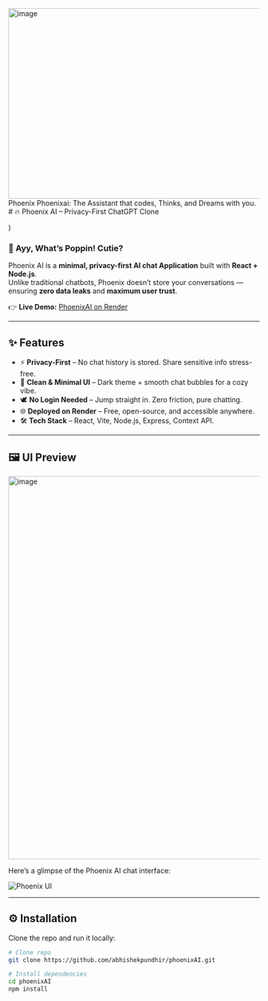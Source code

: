 <img width="679" height="382" alt="image" src="https://github.com/user-attachments/assets/baf1c5cf-e116-45d8-9bb4-07d9244a672d" />
Phoenix
Phoenixai: The Assistant that codes, Thinks, and Dreams with you.
# 🔥 Phoenix AI – Privacy-First ChatGPT Clone  



) <!-- Replace with actual logo path -->

### 🚀 Ayy, What’s Poppin! Cutie?  
Phoenix AI is a **minimal, privacy-first AI chat Application** built with **React + Node.js**.  
Unlike traditional chatbots, Phoenix doesn’t store your conversations — ensuring **zero data leaks** and **maximum user trust**.  

👉 **Live Demo:** [PhoenixAI on Render](https://phoenixai-1.onrender.com/)  

---

## ✨ Features  

- ⚡ **Privacy-First** – No chat history is stored. Share sensitive info stress-free.  
- 🎨 **Clean & Minimal UI** – Dark theme + smooth chat bubbles for a cozy vibe.  
- 🕊️ **No Login Needed** – Jump straight in. Zero friction, pure chatting.  
- 🌐 **Deployed on Render** – Free, open-source, and accessible anywhere.  
- 🛠️ **Tech Stack** – React, Vite, Node.js, Express, Context API.  

---

## 🖼️ UI Preview  
<img width="1366" height="768" alt="image" src="https://github.com/user-attachments/assets/db98bdb1-35c2-41e2-8160-a756e029d39b" />

Here’s a glimpse of the Phoenix AI chat interface:  

![Phoenix UI](./src/assets/ui.png) <!-- Replace with actual screenshot path -->

---

## ⚙️ Installation  

Clone the repo and run it locally:  

```bash
# Clone repo
git clone https://github.com/abhishekpundhir/phoenixAI.git

# Install dependencies
cd phoenixAI
npm install
